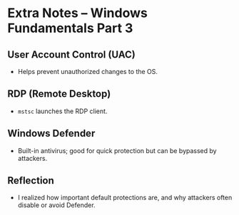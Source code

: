 # Extra Notes – Windows Fundamentals Part 3

## User Account Control (UAC)
- Helps prevent unauthorized changes to the OS.

## RDP (Remote Desktop)
- `mstsc` launches the RDP client.

## Windows Defender
- Built-in antivirus; good for quick protection but can be bypassed by attackers.

## Reflection
- I realized how important default protections are, and why attackers often disable or avoid Defender.
